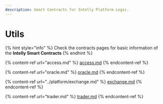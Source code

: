 ```yaml
---
description: Smart Contracts for Intelly Platform Logic.
---
```


# Utils

{% hint style="info" %}
Check the contracts pages for basic information of the **Intelly Smart Contracts**
{% endhint %}

{% content-ref url="access.md" %}
[access.md](access.md)
{% endcontent-ref %}

{% content-ref url="oracle.md" %}
[oracle.md](oracle.md)
{% endcontent-ref %}

{% content-ref url="../platform/exchange.md" %}
[exchange.md](../platform/exchange.md)
{% endcontent-ref %}

{% content-ref url="trader.md" %}
[trader.md](trader.md)
{% endcontent-ref %}
